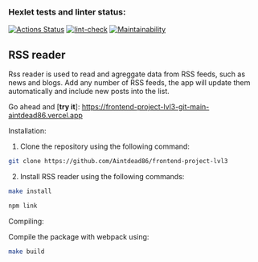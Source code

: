 ### Hexlet tests and linter status:
[![Actions Status](https://github.com/Aintdead86/frontend-project-lvl3/workflows/hexlet-check/badge.svg)](https://github.com/Aintdead86/frontend-project-lvl3/actions)
[![lint-check](https://github.com/Aintdead86/frontend-project-lvl3/actions/workflows/lint-check.yml/badge.svg)](https://github.com/Aintdead86/frontend-project-lvl3/actions/workflows/lint-check.yml)
[![Maintainability](https://api.codeclimate.com/v1/badges/c9a27cf2af702524146f/maintainability)](https://codeclimate.com/github/Aintdead86/frontend-project-lvl3/maintainability)

## RSS reader

Rss reader is used to read and agreggate data from RSS feeds, such as news and blogs. Add any number of RSS feeds, the app will update them automatically and include new posts into the list.

Go ahead and [**try it**]: https://frontend-project-lvl3-git-main-aintdead86.vercel.app

Installation:
1. Clone the repository using the following command:
```sh 
git clone https://github.com/Aintdead86/frontend-project-lvl3
```

2. Install RSS reader using the following commands:

```sh
make install
```

```sh
npm link
```
Compiling:

Compile the package with webpack using:

```sh
make build
```



